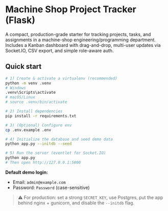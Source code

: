 # Machine Shop Project Tracker (Flask)

A compact, production-grade starter for tracking projects, tasks, and assignments in a machine-shop engineering/programming department. Includes a Kanban dashboard with drag-and-drop, multi-user updates via Socket.IO, CSV export, and simple role-aware auth.

## Quick start

```bash
# 1) Create & activate a virtualenv (recommended)
python -m venv .venv
# Windows
.venv\Scripts\activate
# macOS/Linux
# source .venv/bin/activate

# 2) Install dependencies
pip install -r requirements.txt

# 3) (Optional) Configure env
cp .env.example .env

# 4) Initialize the database and seed demo data
python app.py --initdb --seed

# 5) Run the server (eventlet for Socket.IO)
python app.py
# Then open http://127.0.0.1:5000
```

**Default demo login:**  
- Email: `admin@example.com`  
- Password: `Password` (case-sensitive)

> ⚠️ For production: set a strong `SECRET_KEY`, use Postgres, put the app behind nginx + gunicorn, and disable the `--initdb` flag.
